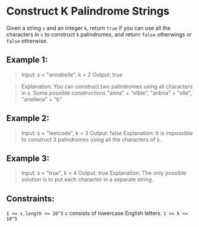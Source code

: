 # Construct K Palindrome Strings

Given a string `s` and an integer `k`, return `true` if you can use all the characters in `s` to construct `k` palindromes, and return `false` otherwings or `false` otherwise.


## Example 1:

>Input: s = "annabelle", k = 2
>Output: true

>Explanation: You can construct two palindromes using all characters in s.
>Some possible constructions "anna" + "elble", "anbna" + "elle", "anellena" + "b"

## Example 2:

>Input: s = "leetcode", k = 3
>Output: false
>Explanation: It is impossible to construct 3 palindromes using all the characters of s.

## Example 3:

>Input: s = "true", k = 4
>Output: true
>Explanation: The only possible solution is to put each character in a separate string.


## Constraints:

`1 <= s.length <= 10^5`
`s` consists of lowercase English letters.
`1 <= k <= 10^5`
